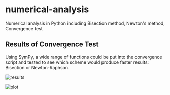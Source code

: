 # numerical-analysis
 Numerical analysis in Python including Bisection method, Newton's method, Convergence test
 
 ## Results of Convergence Test
 Using SymPy, a wide range of functions could be put into the convergence script and tested to see which scheme
 would produce faster results: Bisection or Newton-Raphson.
 
![results](https://github.com/mathemacode/numerical-analysis/blob/master/sympy-integration/converge_test_results.PNG?raw=true)

![plot](https://github.com/mathemacode/numerical-analysis/blob/master/sympy-integration/function_plot.png?raw=true)
